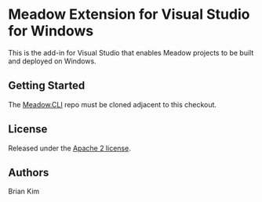 # Meadow Extension for Visual Studio for Windows

This is the add-in for Visual Studio that enables Meadow projects to be built and deployed on Windows. 

## Getting Started

The [Meadow.CLI](https://github.com/WildernessLabs/Meadow.CLI) repo must be cloned adjacent to this checkout.

## License

Released under the [Apache 2 license](license.md).

## Authors

Brian Kim